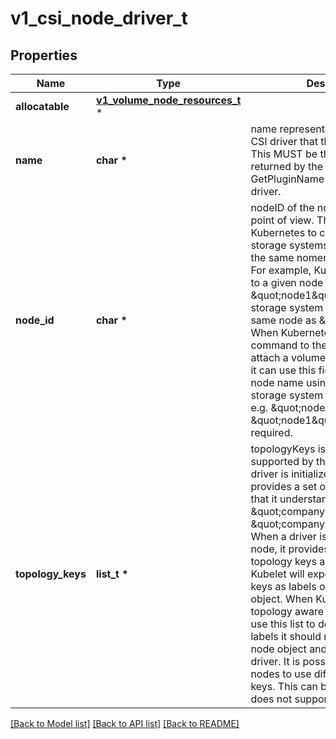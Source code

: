 # v1_csi_node_driver_t

## Properties
Name | Type | Description | Notes
------------ | ------------- | ------------- | -------------
**allocatable** | [**v1_volume_node_resources_t**](v1_volume_node_resources.md) \* |  | [optional] 
**name** | **char \*** | name represents the name of the CSI driver that this object refers to. This MUST be the same name returned by the CSI GetPluginName() call for that driver. | 
**node_id** | **char \*** | nodeID of the node from the driver point of view. This field enables Kubernetes to communicate with storage systems that do not share the same nomenclature for nodes. For example, Kubernetes may refer to a given node as \&quot;node1\&quot;, but the storage system may refer to the same node as \&quot;nodeA\&quot;. When Kubernetes issues a command to the storage system to attach a volume to a specific node, it can use this field to refer to the node name using the ID that the storage system will understand, e.g. \&quot;nodeA\&quot; instead of \&quot;node1\&quot;. This field is required. | 
**topology_keys** | **list_t \*** | topologyKeys is the list of keys supported by the driver. When a driver is initialized on a cluster, it provides a set of topology keys that it understands (e.g. \&quot;company.com/zone\&quot;, \&quot;company.com/region\&quot;). When a driver is initialized on a node, it provides the same topology keys along with values. Kubelet will expose these topology keys as labels on its own node object. When Kubernetes does topology aware provisioning, it can use this list to determine which labels it should retrieve from the node object and pass back to the driver. It is possible for different nodes to use different topology keys. This can be empty if driver does not support topology. | [optional] 

[[Back to Model list]](../README.md#documentation-for-models) [[Back to API list]](../README.md#documentation-for-api-endpoints) [[Back to README]](../README.md)


